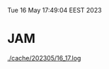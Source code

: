 Tue 16 May 17:49:04 EEST 2023
# JAM
<a href='./cache/202305/16_17.log'>./cache/202305/16_17.log</a>
